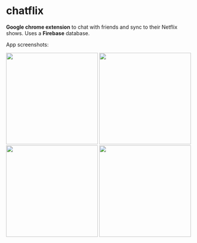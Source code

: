 # chatflix
**Google chrome extension** to chat with friends and sync to their Netflix shows. Uses a **Firebase** database.

App screenshots:

<img src="https://github.com/ltalhouarne/chatflix/blob/master/img/Screen%20Shot%202016-12-03%20at%205.24.32%20PM.png" width="250">
<img src="https://github.com/ltalhouarne/chatflix/blob/master/img/Screen%20Shot%202016-12-03%20at%205.24.49%20PM.png" width="250">
<img src="https://github.com/ltalhouarne/chatflix/blob/master/img/Screen%20Shot%202016-12-03%20at%205.25.14%20PM.png" width="250">
<img src="https://github.com/ltalhouarne/chatflix/blob/master/img/Screen%20Shot%202016-12-03%20at%205.25.38%20PM.png" width="250">
